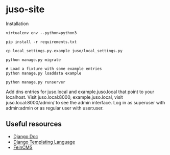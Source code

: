 # juso-site

Installation

```
virtualenv env --python=python3

pip install -r requirements.txt

cp local_settings.py.example juso/local_settings.py

python manage.py migrate

# Load a fixture with some example entries
python manage.py loaddata example

python manage.py runserver

```

Add dns entries for juso.local and example.juso.local that point to your localhost.
Visit juso.local:8000, example.juso.local, visit juso.local:8000/admin/ to see the admin interface. Log in as superuser with admin:admin or as regular user with user:user.

## Useful resources

* [Django Doc](https://docs.djangoproject.com/en/3.0/)
* [Django Templating Language](https://docs.djangoproject.com/en/3.0/ref/templates/language/)
* [FeinCMS](https://feincms3.readthedocs.io/en/latest/)
